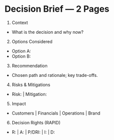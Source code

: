 # Decision Brief — 2 Pages

1) Context
- What is the decision and why now?

2) Options Considered
- Option A: <summary>
- Option B: <summary>

3) Recommendation
- Chosen path and rationale; key trade-offs.

4) Risks & Mitigations
- Risk: <desc> | Mitigation: <plan>

5) Impact
- Customers | Financials | Operations | Brand

6) Decision Rights (RAPID)
- R: <name> | A: <name> | P/DRI: <name> | I: <names> | D: <name>
